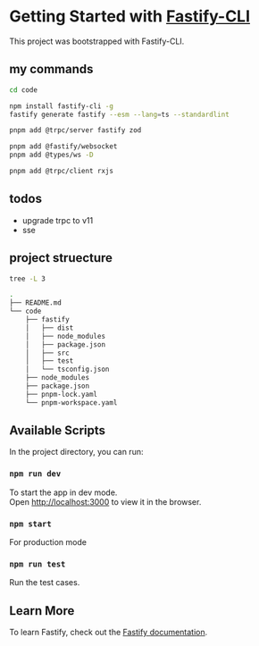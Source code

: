 
# Getting Started with [Fastify-CLI](https://www.npmjs.com/package/fastify-cli)

This project was bootstrapped with Fastify-CLI.

## my commands

```bash
cd code

npm install fastify-cli -g
fastify generate fastify --esm --lang=ts --standardlint

pnpm add @trpc/server fastify zod

pnpm add @fastify/websocket
pnpm add @types/ws -D

pnpm add @trpc/client rxjs
```

## todos

- upgrade trpc to v11
- sse

## project struecture

```bash
tree -L 3

.
├── README.md
└── code
    ├── fastify
    │   ├── dist
    │   ├── node_modules
    │   ├── package.json
    │   ├── src
    │   ├── test
    │   └── tsconfig.json
    ├── node_modules
    ├── package.json
    ├── pnpm-lock.yaml
    └── pnpm-workspace.yaml

```

## Available Scripts

In the project directory, you can run:

### `npm run dev`

To start the app in dev mode.\
Open [http://localhost:3000](http://localhost:3000) to view it in the browser.

### `npm start`

For production mode

### `npm run test`

Run the test cases.

## Learn More

To learn Fastify, check out the [Fastify documentation](https://fastify.dev/docs/latest/).
